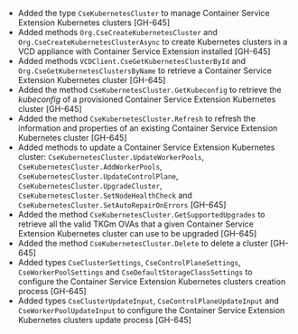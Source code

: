 * Added the type `CseKubernetesCluster` to manage Container Service Extension Kubernetes clusters [GH-645]
* Added methods `Org.CseCreateKubernetesCluster` and `Org.CseCreateKubernetesClusterAsync` to create Kubernetes clusters
  in a VCD appliance with Container Service Extension installed [GH-645]
* Added methods `VCDClient.CseGetKubernetesClusterById` and `Org.CseGetKubernetesClustersByName` to retrieve a
  Container Service Extension Kubernetes cluster [GH-645]
* Added the method `CseKubernetesCluster.GetKubeconfig` to retrieve the *kubeconfig* of a provisioned Container Service
  Extension Kubernetes cluster [GH-645]
* Added the method `CseKubernetesCluster.Refresh` to refresh the information and properties of an existing Container
  Service Extension Kubernetes cluster [GH-645]
* Added methods to update a Container Service Extension Kubernetes cluster: `CseKubernetesCluster.UpdateWorkerPools`,
  `CseKubernetesCluster.AddWorkerPools`, `CseKubernetesCluster.UpdateControlPlane`, `CseKubernetesCluster.UpgradeCluster`,
  `CseKubernetesCluster.SetNodeHealthCheck` and `CseKubernetesCluster.SetAutoRepairOnErrors` [GH-645]
* Added the method  `CseKubernetesCluster.GetSupportedUpgrades` to retrieve all the valid TKGm OVAs that a given Container
  Service Extension Kubernetes cluster can use to be upgraded [GH-645]
* Added the method `CseKubernetesCluster.Delete` to delete a cluster [GH-645]
* Added types `CseClusterSettings`, `CseControlPlaneSettings`, `CseWorkerPoolSettings` and `CseDefaultStorageClassSettings`
  to configure the Container Service Extension Kubernetes clusters creation process [GH-645]
* Added types `CseClusterUpdateInput`, `CseControlPlaneUpdateInput` and `CseWorkerPoolUpdateInput` to configure the
  Container Service Extension Kubernetes clusters update process [GH-645]
